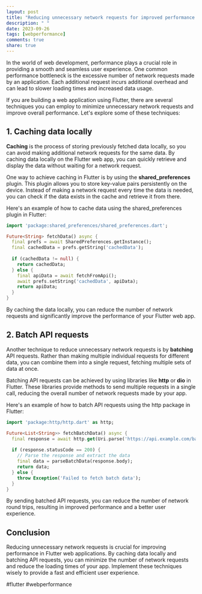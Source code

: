 ```yaml
---
layout: post
title: "Reducing unnecessary network requests for improved performance in Flutter web"
description: " "
date: 2023-09-26
tags: [webperformance]
comments: true
share: true
---
```


In the world of web development, performance plays a crucial role in providing a smooth and seamless user experience. One common performance bottleneck is the excessive number of network requests made by an application. Each additional request incurs additional overhead and can lead to slower loading times and increased data usage.

If you are building a web application using Flutter, there are several techniques you can employ to minimize unnecessary network requests and improve overall performance. Let's explore some of these techniques:

## 1. Caching data locally

**Caching** is the process of storing previously fetched data locally, so you can avoid making additional network requests for the same data. By caching data locally on the Flutter web app, you can quickly retrieve and display the data without waiting for a network request.

One way to achieve caching in Flutter is by using the **shared_preferences** plugin. This plugin allows you to store key-value pairs persistently on the device. Instead of making a network request every time the data is needed, you can check if the data exists in the cache and retrieve it from there.

Here's an example of how to cache data using the shared_preferences plugin in Flutter:

```dart
import 'package:shared_preferences/shared_preferences.dart';

Future<String> fetchData() async {
  final prefs = await SharedPreferences.getInstance();
  final cachedData = prefs.getString('cachedData');
  
  if (cachedData != null) {
    return cachedData;
  } else {
    final apiData = await fetchFromApi();
    await prefs.setString('cachedData', apiData);
    return apiData;
  }
}

```
By caching the data locally, you can reduce the number of network requests and significantly improve the performance of your Flutter web app.

## 2. Batch API requests

Another technique to reduce unnecessary network requests is by **batching** API requests. Rather than making multiple individual requests for different data, you can combine them into a single request, fetching multiple sets of data at once.

Batching API requests can be achieved by using libraries like **http** or **dio** in Flutter. These libraries provide methods to send multiple requests in a single call, reducing the overall number of network requests made by your app.

Here's an example of how to batch API requests using the http package in Flutter:

```dart
import 'package:http/http.dart' as http;

Future<List<String>> fetchBatchData() async {
  final response = await http.get(Uri.parse('https://api.example.com/batch'));
  
  if (response.statusCode == 200) {
    // Parse the response and extract the data
    final data = parseBatchData(response.body);
    return data;
  } else {
    throw Exception('Failed to fetch batch data');
  }
}

```
By sending batched API requests, you can reduce the number of network round trips, resulting in improved performance and a better user experience.

## Conclusion

Reducing unnecessary network requests is crucial for improving performance in Flutter web applications. By caching data locally and batching API requests, you can minimize the number of network requests and reduce the loading times of your app. Implement these techniques wisely to provide a fast and efficient user experience.

#flutter #webperformance